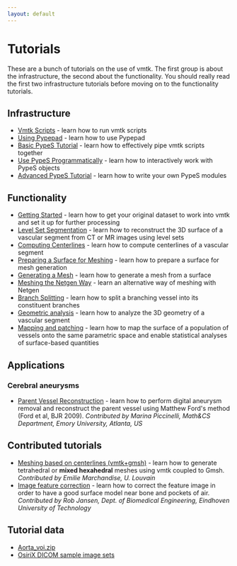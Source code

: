 ```yaml
---
layout: default
---
```


Tutorials
=========

These are a bunch of tutorials on the use of vmtk. The first group is about the infrastructure, the second about the functionality. You should really read the first two infrastructure tutorials before moving on to the functionality tutorials.

## Infrastructure

- [Vmtk Scripts](/Tutorials/ScriptsBasic/) - learn how to run vmtk scripts
- [Using Pypepad](/Tutorials/PypePad/) - learn how to use Pypepad
- [Basic PypeS Tutorial](/Tutorials/PypesBasic) - learn how to effectively pipe vmtk scripts together
- [Use PypeS Programmatically](/Tutorials/PypesProgrammatically/) - learn how to interactively work with PypeS objects
- [Advanced PypeS Tutorial](/Tutorials/PypesAdvanced/) - learn how to write your own PypeS modules

## Functionality

- [Getting Started](/Tutorials/GettingStarted/) - learn how to get your original dataset to work into vmtk and set it up for further processing
- [Level Set Segmentation](/Tutorials/ImageBasedModeling/) - learn how to reconstruct the 3D surface of a vascular segment from CT or MR images using level sets
- [Computing Centerlines](/Tutorials/Centerlines/) - learn how to compute centerlines of a vascular segment
- [Preparing a Surface for Meshing](/Tutorials/SurfaceForMeshing/) - learn how to prepare a surface for mesh generation
- [Generating a Mesh](/Tutorials/MeshGeneration/) - learn how to generate a mesh from a surface
- [Meshing the Netgen Way](/Tutorials/NetgenWay/) - learn an alternative way of meshing with Netgen
- [Branch Splitting](/Tutorials/BranchSplitting/) - learn how to split a branching vessel into its constituent branches
- [Geometric analysis](/Tutorials/GeometricAnalysis/) - learn how to analyze the 3D geometry of a vascular segment
- [Mapping and patching](/Tutorials/MappingAndPatching/) - learn how to map the surface of a population of vessels onto the same parametric space and enable statistical analyses of surface-based quantities

## Applications

### Cerebral aneurysms

- [Parent Vessel Reconstruction](/Tutorials/ParentVesselReconstruction/) - learn how to perform digital aneurysm removal and reconstruct the parent vessel using Matthew Ford's method (Ford et al, BJR 2009). *Contributed by Marina Piccinelli, Math&CS Department, Emory University, Atlanta, US*

## Contributed tutorials

- [Meshing based on centerlines (vmtk+gmsh)](/Tutorials/CenterlinesGmsh/) - learn how to generate tetrahedral or **mixed hexahedral** meshes using vmtk coupled to Gmsh. *Contributed by Emilie Marchandise, U. Louvain*
- [Image feature correction](/Tutorials/ImageFeatureCorrection/) - learn how to correct the feature image in order to have a good surface model near bone and pockets of air. *Contributed by Rob Jansen, Dept. of Biomedical Engineering, Eindhoven University of Technology*

## Tutorial data

- [Aorta_voi.zip](/media/Main/Aorta_voi.zip)
- [OsiriX DICOM sample image sets](http://pubimage.hcuge.ch:8080/)


